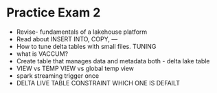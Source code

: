 # Practice Exam 2

- Revise- fundamentals of a lakehouse platform
- Read about INSERT INTO, COPY, —
- How to tune delta tables with small files.  TUNING
- what is VACCUM?
- Create table that manages data and metadata both - delta lake table
- VIEW vs TEMP VIEW vs global temp view
- spark streaming trigger once
- DELTA LIVE TABLE CONSTRAINT WHICH ONE IS DEFAILT